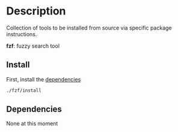<!-- vim: set colorcolumn=80: -->

# Description
 
Collection of tools to be installed from source via specific package
instructions.

**fzf**: fuzzy search tool

## Install

First, install the [dependencies](#dependencies)

```bash
./fzf/install
```

## Dependencies

None at this moment
